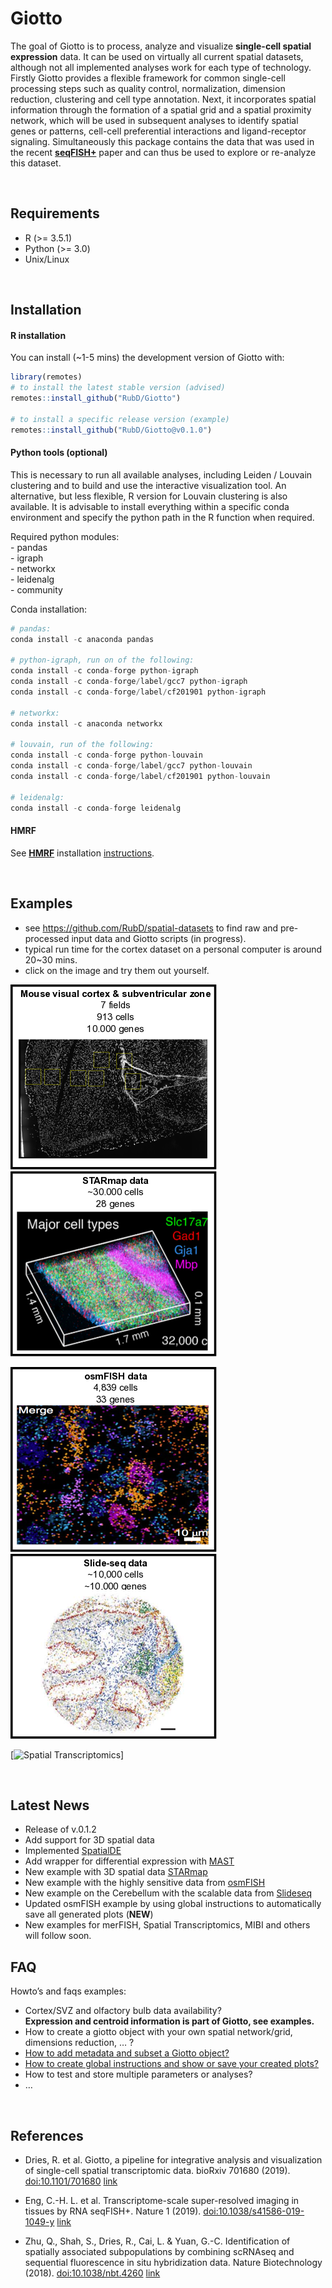 
<!-- README.md is generated from README.Rmd. Please edit that file -->

# Giotto

<!-- badges: start -->

<!-- badges: end -->

The goal of Giotto is to process, analyze and visualize **single-cell
spatial expression** data. It can be used on virtually all current
spatial datasets, although not all implemented analyses work for each
type of technology. Firstly Giotto provides a flexible framework for
common single-cell processing steps such as quality control,
normalization, dimension reduction, clustering and cell type annotation.
Next, it incorporates spatial information through the formation of a
spatial grid and a spatial proximity network, which will be used in
subsequent analyses to identify spatial genes or patterns, cell-cell
preferential interactions and ligand-receptor signaling. Simultaneously
this package contains the data that was used in the recent
[**seqFISH+**](https://www.nature.com/articles/s41586-019-1049-y) paper
and can thus be used to explore or re-analyze this dataset.

 

## Requirements

  - R (\>= 3.5.1)
  - Python (\>= 3.0)
  - Unix/Linux

 

## Installation

#### R installation

You can install (\~1-5 mins) the development version of Giotto with:

``` r
library(remotes)
# to install the latest stable version (advised)
remotes::install_github("RubD/Giotto")

# to install a specific release version (example)
remotes::install_github("RubD/Giotto@v0.1.0")
```

#### Python tools (optional)

This is necessary to run all available analyses, including Leiden /
Louvain clustering and to build and use the interactive visualization
tool. An alternative, but less flexible, R version for Louvain
clustering is also available. It is advisable to install everything
within a specific conda environment and specify the python path in the R
function when required.

Required python modules:  
\- pandas  
\- igraph  
\- networkx  
\- leidenalg  
\- community

Conda installation:

``` python
# pandas:
conda install -c anaconda pandas

# python-igraph, run on of the following:
conda install -c conda-forge python-igraph
conda install -c conda-forge/label/gcc7 python-igraph
conda install -c conda-forge/label/cf201901 python-igraph 

# networkx:
conda install -c anaconda networkx

# louvain, run of the following:
conda install -c conda-forge python-louvain
conda install -c conda-forge/label/gcc7 python-louvain
conda install -c conda-forge/label/cf201901 python-louvain

# leidenalg:
conda install -c conda-forge leidenalg
```

#### HMRF

See [**HMRF**](http://www.nature.com/articles/nbt.4260) installation
[instructions](http://spatial.rc.fas.harvard.edu/install.html).

 

## Examples

  - see <https://github.com/RubD/spatial-datasets> to find raw and
    pre-processed input data and Giotto scripts (in progress).
  - typical run time for the cortex dataset on a personal computer is
    around 20\~30 mins.  
  - click on the image and try them out yourself.

[![Cortex](./inst/images/cortex_image_summary.png)](./inst/examples/mouse_cortex_svz/seqfish_cortex_Giotto_v0.1.2.md)
[![STARmap](./inst/images/starmap_cortex_image_summary.png)](./inst/examples/mouse_starmap_cortex/starmap_cortex_Giotto_v0.1.2.md)

[![osmFISH](./inst/images/osmFISH_SS_cortex_image_summary.png)](./inst/examples/mouse_osmFISH_SS_cortex/osmFISH_SS_cortex_Giotto_v0.1.2.md)
[![slideseq](./inst/images/slideseq_cerebellum_image_summary.png)](./inst/examples/mouse_slideseq_cerebellum/slideseq_cerebellum_Giotto_v0.1.2.md)

\[![Spatial
Transcriptomics](./inst/images/SpatTx_OB_image_summary.png)\]

 

## Latest News

  - Release of v.0.1.2
  - Add support for 3D spatial data
  - Implemented [SpatialDE](https://github.com/Teichlab/SpatialDE)
  - Add wrapper for differential expression with
    [MAST](https://github.com/RGLab/MAST)
  - New example with 3D spatial data
    [STARmap](https://science.sciencemag.org/content/361/6400/eaat5691)
  - New example with the highly sensitive data from
    [osmFISH](https://www.nature.com/articles/s41592-018-0175-z)
  - New example on the Cerebellum with the scalable data from
    [Slideseq](https://science.sciencemag.org/content/363/6434/1463)
  - Updated osmFISH example by using global instructions to
    automatically save all generated plots (**NEW**)
  - New examples for merFISH, Spatial Transcriptomics, MIBI and others
    will follow soon.  

## FAQ

Howto’s and faqs examples:

  - Cortex/SVZ and olfactory bulb data availability?  
    **Expression and centroid information is part of Giotto, see
    examples.**
  - How to create a giotto object with your own spatial network/grid,
    dimensions reduction, … ?  
  - [How to add metadata and subset a Giotto
    object?](./inst/faqs/metadata_and_subset/metadata_and_subset_VC.md)
  - [How to create global instructions and show or save your created
    plots?](./inst/faqs/instructions_and_plotting/instructions_and_plotting.md)
  - How to test and store multiple parameters or analyses?
  - …

 

## References

  - Dries, R. et al. Giotto, a pipeline for integrative analysis and
    visualization of single-cell spatial transcriptomic data. bioRxiv
    701680 (2019). <doi:10.1101/701680>
    [link](https://www.biorxiv.org/content/10.1101/701680v1)

  - Eng, C.-H. L. et al. Transcriptome-scale super-resolved imaging in
    tissues by RNA seqFISH+. Nature 1 (2019).
    <doi:10.1038/s41586-019-1049-y>
    [link](https://www.nature.com/articles/s41586-019-1049-y)

  - Zhu, Q., Shah, S., Dries, R., Cai, L. & Yuan, G.-C. Identification
    of spatially associated subpopulations by combining scRNAseq and
    sequential fluorescence in situ hybridization data. Nature
    Biotechnology (2018). <doi:10.1038/nbt.4260>
    [link](https://www.nature.com/articles/nbt.4260)
